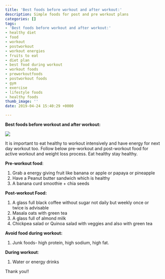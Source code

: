 ```yaml
---
title: 'Best foods before workout and after workout:'
description: Simple foods for post and pre workout plans
categories: []
tags:
- 'Best foods before workout and after workout:'
- healthy diet
- food
- workout
- postworkout
- workout energies
- fruits to eat
- diet plan
- best food during workout
- workout foods
- preworkoutfoods
- postworkout foods
- gym
- exercise
- lifestyle foods
- healthy foods
thumb_image: ''
date: 2019-04-24 15:40:29 +0000

---
```

**Best foods before workout and after workout:**

![](https://res.cloudinary.com/bittu/image/upload/v1556120111/tarasblog/workout.jpg)

It is important to eat healthy to workout intensively and have energy for next day workout too. Follow below pre-workout and post-workout food for active workout and weight loss process. Eat healthy stay healthy.

**Pre-workout food**:

1. Grab a energy giving fruit like banana or apple or papaya or pineapple
2. Have a Peanut butter sandwich which is healthy
3. A banana curd smoothie + chia seeds

**Post-workout Food:**

1. A glass full black coffee without sugar not daily but weekly once or twice is advisable
2. Masala oats with green tea
3. A glass full of almond milk
4. Chickpea salad or Quinoa salad with veggies and also with green tea

**Avoid food during workout:**

1. Junk foods- high protein, high sodium, high fat.

**During workout**:

1. Water or energy drinks

Thank you!!
